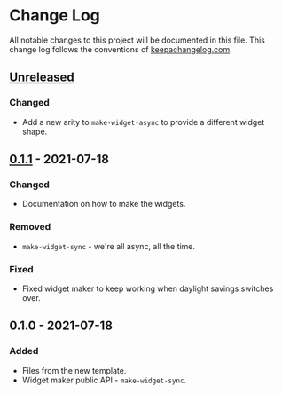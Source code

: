# Change Log
All notable changes to this project will be documented in this file. This change log follows the conventions of [keepachangelog.com](http://keepachangelog.com/).

## [Unreleased]
### Changed
- Add a new arity to `make-widget-async` to provide a different widget shape.

## [0.1.1] - 2021-07-18
### Changed
- Documentation on how to make the widgets.

### Removed
- `make-widget-sync` - we're all async, all the time.

### Fixed
- Fixed widget maker to keep working when daylight savings switches over.

## 0.1.0 - 2021-07-18
### Added
- Files from the new template.
- Widget maker public API - `make-widget-sync`.

[Unreleased]: https://github.com/your-name/clojure-hospital-test/compare/0.1.1...HEAD
[0.1.1]: https://github.com/your-name/clojure-hospital-test/compare/0.1.0...0.1.1
